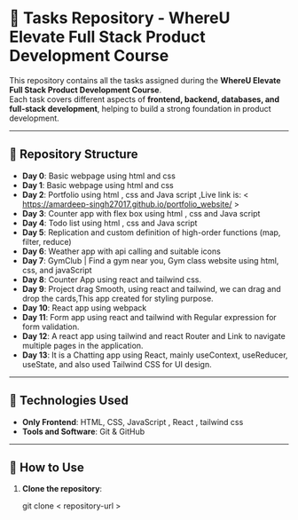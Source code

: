 # 📌 Tasks Repository - WhereU Elevate Full Stack Product Development Course

This repository contains all the tasks assigned during the **WhereU Elevate Full Stack Product Development Course**.  
Each task covers different aspects of **frontend, backend, databases, and full-stack development**, helping to build a strong foundation in product development.

---

## 📂 Repository Structure

- **Day 0**:   Basic webpage using html and css
- **Day 1**:   Basic webpage using html and css
- **Day 2**:   Portfolio using html , css and Java script ,Live link is: < https://amardeep-singh27017.github.io/portfolio_website/ >
- **Day 3**:   Counter app with flex box using html , css and Java script
- **Day 4**:   Todo list using html , css and Java script
- **Day 5**:   Replication and custom definition of high-order functions (map, filter, reduce)
- **Day 6**:   Weather app with api calling and suitable icons
- **Day 7**:   GymClub | Find a gym near you, Gym class website using html, css, and javaScript
- **Day 8**:   Counter App using react and tailwind css.
- **Day 9**:   Project drag Smooth, using react and tailwind, we can drag and drop the cards,This app created for styling purpose.
- **Day 10**:  React app using webpack
- **Day 11**:  Form app using react and tailwind with Regular expression for form validation. 
- **Day 12**:  A react app using tailwind and react Router and Link to navigate multiple pages in the application.
- **Day 13**:  It is a Chatting app using React, mainly useContext, useReducer, useState, and also used Tailwind CSS for UI design.

---

## 🚀 Technologies Used

- **Only Frontend**: HTML, CSS, JavaScript , React , tailwind css
- **Tools and Software**: Git & GitHub  

---

## 📢 How to Use

1. **Clone the repository**:

    git clone < repository-url >

